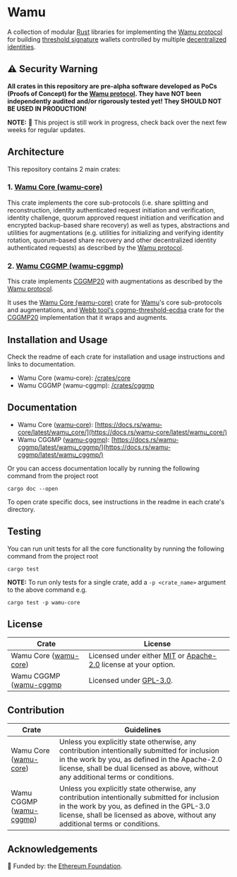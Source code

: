 # Wamu

A collection of modular [Rust](https://www.rust-lang.org/) libraries for implementing the [Wamu protocol](https://wamu.tech/specification) for building [threshold signature](https://academy.binance.com/en/articles/threshold-signatures-explained) wallets controlled by multiple [decentralized identities](https://ethereum.org/en/decentralized-identity/).

## ⚠️ Security Warning

**All crates in this repository are pre-alpha software developed as PoCs (Proofs of Concept) for the [Wamu protocol](https://wamu.tech/specification).
They have NOT been independently audited and/or rigorously tested yet! 
They SHOULD NOT BE USED IN PRODUCTION!**

**NOTE:** 🚧 This project is still work in progress, check back over the next few weeks for regular updates.

## Architecture

This repository contains 2 main crates:

### 1. [Wamu Core (wamu-core)](/crates/core)

This crate implements the core sub-protocols (i.e. share splitting and reconstruction, identity authenticated request initiation and verification, identity challenge, quorum approved request initiation and verification and encrypted backup-based share recovery) as well as types, abstractions and utilities for augmentations (e.g. utilities for initializing and verifying identity rotation, quorum-based share recovery and other decentralized identity authenticated requests) as described by the [Wamu protocol](https://wamu.tech/specification).

### 2. [Wamu CGGMP (wamu-cggmp)](/crates/cggmp)

This crate implements [CGGMP20](https://eprint.iacr.org/2021/060.pdf) with augmentations as described by the [Wamu protocol](https://wamu.tech/specification).

It uses the [Wamu Core (wamu-core)](/crates/core) crate for [Wamu](https://wamu.tech/specification)'s core sub-protocols and augmentations, and [Webb tool's cggmp-threshold-ecdsa](https://github.com/webb-tools/cggmp-threshold-ecdsa) crate for the [CGGMP20](https://eprint.iacr.org/2021/060.pdf) implementation that it wraps and augments.

## Installation and Usage

Check the readme of each crate for installation and usage instructions and links to documentation.

- Wamu Core (wamu-core): [/crates/core](/crates/core)
- Wamu CGGMP (wamu-cggmp): [/crates/cggmp](/crates/cggmp)

## Documentation

- Wamu Core ([wamu-core](/crates/core)): [https://docs.rs/wamu-core/latest/wamu_core/](https://docs.rs/wamu-core/latest/wamu_core/)
- Wamu CGGMP ([wamu-cggmp](/crates/cggmp)): [https://docs.rs/wamu-cggmp/latest/wamu_cggmp/](https://docs.rs/wamu-cggmp/latest/wamu_cggmp/)

Or you can access documentation locally by running the following command from the project root

```shell
cargo doc --open
```

To open crate specific docs, see instructions in the readme in each crate's directory.

## Testing

You can run unit tests for all the core functionality by running the following command from the project root

```shell
cargo test
```

**NOTE:** To run only tests for a single crate, add a `-p <crate_name>` argument to the above command e.g.
```shell
cargo test -p wamu-core
```

## License

| Crate                                   | License                                                                                            |
|-----------------------------------------|----------------------------------------------------------------------------------------------------|
| Wamu Core ([wamu-core](/crates/core))   | Licensed under either [MIT](/LICENSE-MIT) or [Apache-2.0](/LICENSE-APACHE) license at your option. |
| Wamu CGGMP ([wamu-cggmp](/crates/cggmp) | Licensed under [GPL-3.0](/LICENSE-GPL).                                                            |

## Contribution

| Crate                                    | Guidelines                                                                                                                                                                                                                           |
|------------------------------------------|--------------------------------------------------------------------------------------------------------------------------------------------------------------------------------------------------------------------------------------|
| Wamu Core ([wamu-core](/crates/core))    | Unless you explicitly state otherwise, any contribution intentionally submitted for inclusion in the work by you, as defined in the Apache-2.0 license, shall be dual licensed as above, without any additional terms or conditions. |
| Wamu CGGMP ([wamu-cggmp](/crates/cggmp)) | Unless you explicitly state otherwise, any contribution intentionally submitted for inclusion in the work by you, as defined in the GPL-3.0 license, shall be licensed as above, without any additional terms or conditions.         |

## Acknowledgements

🌱 Funded by: the [Ethereum Foundation](https://esp.ethereum.foundation/).